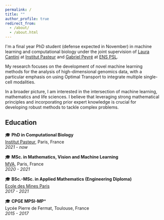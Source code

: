 ```yaml
---
permalink: /
title: ""
author_profile: true
redirect_from: 
  - /about/
  - /about.html
---
```


I'm a final year PhD student (defense expected in November) in machine learning and computational biology under the joint 
supervision of [Laura Cantini](https://research.pasteur.fr/en/member/laura-cantini/) at 
[Institut Pasteur](https://www.pasteur.fr) and [Gabriel Peyré](http://www.gpeyre.com/) 
at [ENS PSL](https://www.ens.psl.eu/). 

My research focuses on the development of novel machine learning methods for the analysis 
of high-dimensional genomics data, with a particular emphasis on using Optimal Transport 
to integrate multiple single-cell modalities. 

In a broader picture, I am interested in the intersection of machine learning, 
mathematics and life sciences. I believe that leveraging strong mathematical principles 
and incorporating prior expert knowledge is crucial for developing robust
methods to tackle complex problems.

## Education

🎓 **PhD in Computational Biology**  
[Institut Pasteur](https://www.pasteur.fr), Paris, France  
*2021 - now*

🎓 **MSc. in Mathematics, Vision and Machine Learning**  
[MVA](https://www.master-mva.com/), Paris, France  
*2020 - 2021*

🎓 **BSc.-MSc. in Applied Mathematics (Engineering Diploma)**  
[Ecole des Mines Paris](https://www.minesparis.psl.eu/)  
*2017 - 2021*

🎓 **CPGE MPSI-MP***  
Lycée Pierre de Fermat, Toulouse, France  
*2015 - 2017*